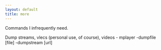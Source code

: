 ```yaml
---
layout: default
title: more
---
```

Commands I infrequently need.

Dump streams, vlecs (personal use, of course), videos - mplayer -dumpfile [file] -dumpstream [url]
